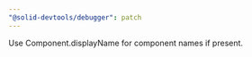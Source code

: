 ```yaml
---
"@solid-devtools/debugger": patch
---
```


Use Component.displayName for component names if present.
